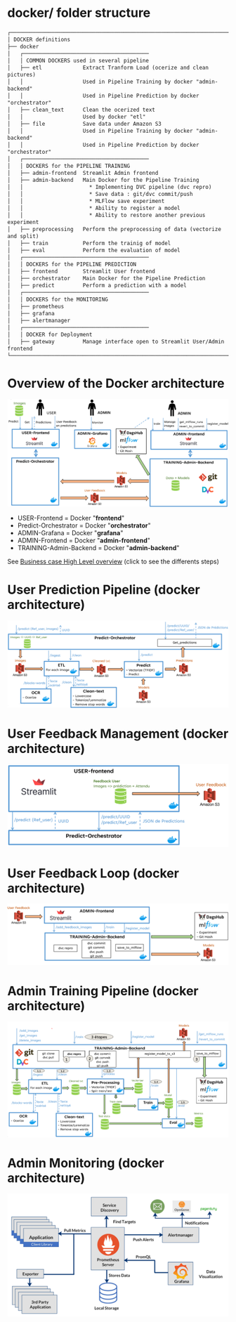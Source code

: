 # docker/ folder structure
```
┌──────────────────────────────────────────────────────────────────────────────────────
│ DOCKER definitions
├── docker                      
│   ┌────────────────────────────────────────
│   │ COMMON DOCKERS used in several pipeline
│   ├── etl             Extract Tranform Load (ocerize and clean pictures)
│   │                   Used in Pipeline Training by docker "admin-backend"
│   │                   Used in Pipeline Prediction by docker "orchestrator"
│   ├── clean_text      Clean the ocerized text
│   │                   Used by docker "etl"
│   ├── file            Save data under Amazon S3
│   │                   Used in Pipeline Training by docker "admin-backend"
│   │                   Used in Pipeline Prediction by docker "orchestrator"
│   ┌────────────────────────────────────────
│   │ DOCKERS for the PIPELINE TRAINING
│   ├── admin-frontend  Streamlit Admin frontend
│   ├── admin-backend   Main Docker for the Pipeline Training
│   │                     * Implementing DVC pipeline (dvc repro)
│   │                     * Save data : git/dvc commit/push
│   │                     * MLFlow save experiment
│   │                     * Ability to register a model
│   │                     * Ability to restore another previous experiment
│   ├── preprocessing   Perform the preprocessing of data (vectorize and split)
│   ├── train           Perform the trainig of model
│   ├── eval            Perform the evaluation of model
│   ┌────────────────────────────────────────
│   │ DOCKERS for the PIPELINE PREDICTION
│   ├── frontend        Streamlit User frontend
│   ├── orchestrator    Main Docker for the Pipeline Prediction
│   ├── predict         Perform a prediction with a model
│   ┌────────────────────────────────────────
│   │ DOCKERS for the MONITORING
│   ├── prometheus
│   ├── grafana
│   ├── alertmanager
│   ┌────────────────────────────────────────
│   │ DOCKER for Deployment
│   ├── gateway         Manage interface open to Streamlit User/Admin frontend
└──────────────────────────────────────────────────────────────────────────────────────
```

# Overview of the Docker architecture
![Project_overview](../docs/Project_overview.png)

- USER-Frontend = Docker "**frontend**"
- Predict-Orchestrator = Docker "**orchestrator**"
- ADMIN-Grafana = Docker "**grafana**"
- ADMIN-Frontend = Docker "**admin-frontend**"
- TRAINING-Admin-Backend = Docker "**admin-backend**"

See [Business case High Level overview](project_overview_business_cases.md) (click to see the differents steps)

# User Prediction Pipeline (docker architecture)
![User_predictions_overview](../docs/User_predictions_overview.png)

# User Feedback Management (docker architecture)
![User_Feedback_overview](../docs/User_Feedback_overview.png)

# User Feedback Loop (docker architecture)
![Admin_Feedback_Loop_overview](../docs/Admin_Feedback_Loop_overview.png)

# Admin Training Pipeline (docker architecture)
![Admin_train_Overview](../docs/Admin_train_Overview.png)

# Admin Monitoring (docker architecture)
![Admin_Monitoring](../docs/Admin_Monitoring.png)